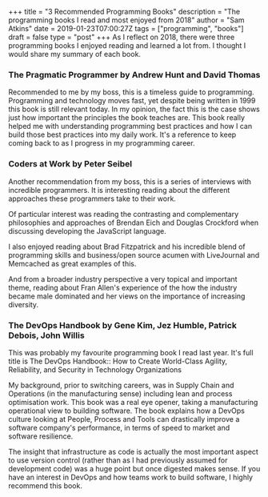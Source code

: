 +++
title = "3 Recommended Programming Books"
description = "The programming books I read and most enjoyed from 2018"
author = "Sam Atkins"
date = 2019-01-23T07:00:27Z
tags = ["programming", "books"]
draft = false
type = "post"
+++
As I reflect on 2018, there were three programming books I enjoyed reading and learned a lot from. I thought I would share my summary of each book.


### The Pragmatic Programmer by Andrew Hunt and David Thomas

Recommended to me by my boss, this is a timeless guide to programming. Programming and technology moves fast, yet despite being written in 1999 this book is still relevant today. In my opinion, the fact this is the case shows just how important the principles the book teaches are. This book really helped me with understanding programming best practices and how I can build those best practices into my daily work. It's a reference to keep coming back to as I progress in my programming career.


### Coders at Work by Peter Seibel

Another recommendation from my boss, this is a series of interviews with incredible programmers. It is interesting reading about the different approaches these programmers take to their work.

Of particular interest was reading the contrasting and complementary philosophies and approaches of Brendan Eich and Douglas Crockford when discussing developing the JavaScript language.

I also enjoyed reading about Brad Fitzpatrick and his incredible blend of programming skills and business/open source acumen with LiveJournal and Memcached as great examples of this.

And from a broader industry perspective a very topical and important theme, reading about Fran Allen's experience of the how the industry became male dominated and her views on the importance of increasing diversity.


### The DevOps Handbook by Gene Kim, Jez Humble, Patrick Debois, John Willis

This was probably my favourite programming book I read last year. It's full title is The DevOps Handbook:: How to Create World-Class Agility, Reliability, and Security in Technology Organizations

My background, prior to switching careers, was in Supply Chain and Operations (in the manufacturing sense) including lean and process optimisation work. This book was a real eye opener, taking a manufacturing operational view to building software. The book explains how a DevOps culture looking at People, Process and Tools can drastically improve a software company's performance, in terms of speed to market and software resilience.

The insight that infrastructure as code is actually the most important aspect to use version control (rather than as I had previously assumed for development code) was a huge point but once digested makes sense. If you have an interest in DevOps and how teams work to build software, I highly recommend this book.
